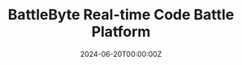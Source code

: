 ---
title: BattleByte Real-time Code Battle Platform
summary:  Developed using VueJs, SpringBoot framework, and Tencent Cloud servers, this online battle website enables real-time programming battles with multiple concurrent users, featuring user systems, battle systems, and question database systems.
tags:
  - BattleByte
date: '2024-06-20T00:00:00Z'

# Optional external URL for project (replaces project detail page).
external_link: https://github.com/HelloWorldSE/BattleByte-frontend

---